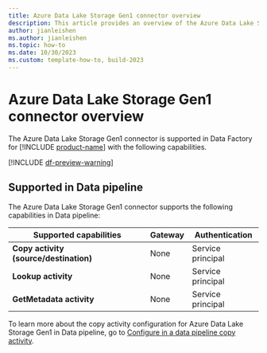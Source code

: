 ```yaml
---
title: Azure Data Lake Storage Gen1 connector overview
description: This article provides an overview of the Azure Data Lake Storage Gen1 connector in Data Factory in Microsoft Fabric.
author: jianleishen
ms.author: jianleishen
ms.topic: how-to
ms.date: 10/30/2023
ms.custom: template-how-to, build-2023
---
```


# Azure Data Lake Storage Gen1 connector overview

The Azure Data Lake Storage Gen1 connector is supported in Data Factory for [!INCLUDE [product-name](../includes/product-name.md)] with the following capabilities.

[!INCLUDE [df-preview-warning](includes/data-factory-preview-warning.md)]

## Supported in Data pipeline

The Azure Data Lake Storage Gen1 connector supports the following capabilities in Data pipeline:

| Supported capabilities | Gateway | Authentication |
| --- | --- | ---|
| **Copy activity (source/destination)** | None | Service principal |
| **Lookup activity** | None | Service principal |
| **GetMetadata activity** | None | Service principal|

To learn more about the copy activity configuration for Azure Data Lake Storage Gen1 in Data pipeline, go to [Configure in a data pipeline copy activity](connector-azure-data-lake-storage-gen1-copy-activity.md).